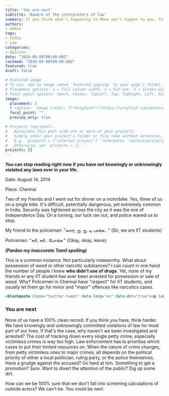 ```yaml
---
title: 'You are next'
subtitle: 'Beware of the interpreters of law'
summary: If you think what's happening to Rhea won't happen to you, think again.
authors:
- admin
tags:
- India
- Law
categories:
- Opinion
date: "2020-09-08T00:00:00Z"
lastmod: "2020-09-08T00:00:00Z"
featured: true
draft: false

# Featured image
# To use, add an image named `featured.jpg/png` to your page's folder.
# Placement options: 1 = Full column width, 2 = Out-set, 3 = Screen-width
# Focal point options: Smart, Center, TopLeft, Top, TopRight, Left, Right, BottomLeft, Bottom, BottomRight
image:
  placement: 3
  # caption: 'Image credit: [**Unsplash**](https://unsplash.com/photos/CpkOjOcXdUY)'
  focal_point: ""
  preview_only: true

# Projects (optional).
#   Associate this post with one or more of your projects.
#   Simply enter your project's folder or file name without extension.
#   E.g. `projects = ["internal-project"]` references `content/project/deep-learning/index.md`.
#   Otherwise, set `projects = []`.
projects: []
---
```


**You can stop reading right now if you have not knowingly or unknowingly violated any laws ever in your life.**



Date: August 14, 2014

Place: Chennai

Two of my friends and I went out for dinner on a motorbike. Yes, three of us on a single bike. It's difficult, potentially dangerous, yet extremely common in India. Security was tightened across the city as it was the eve of Independence Day. On a turning, our luck ran out, and police waved us to stop. 

My friend to the policeman: "ஸார், ஐ. ஐ. டி பசங்க.. " (Sir, we are IIT students)

Policeman: "சரி, சரி.. போங்க " (Okay, okay, leave)

_**(Pardon my inaccurate Tamil spelling)**_

This is a common instance. Not particularly noteworthy. What about possession of _weed_ or other narcotic substances? I can count in one hand the number of people I knew **who didn't use of drugs**. Yet, none of my friends or any IIT student has ever been arrested for possession or sale of _weed_. Why? Policemen in Chennai have "respect" for IIT students, and usually let them go for minor and "major" offences like narcotics cases. 

```html
<blockquote class="twitter-tweet" data-lang="en" data-dnt="true"><p lang="en" dir="ltr">If the finest law enforcement divisions in our country  spend their time arresting folks who like a little puff now and then,  99.9% every IIT-IIM cohort would not be sitting their bums in whatever  plush place it’s currently being sat.</p>— Swetha  Sridhar (@swethasridhar92) <a  href="https://twitter.com/swethasridhar92/status/1303316856099356672?ref_src=twsrc%5Etfw">September 8, 2020</a></blockquote> <script async src="https://platform.twitter.com/widgets.js"  charset="utf-8"></script> 
```

### You are next

None of us have a 100% clean record. If you think you have, think harder. We have knowingly and unknowingly committed violations of law for most part of our lives. If that's the case, why haven't we been investigated and arrested? The cost of tracking down every single petty crime, especially victimless crimes is way too high. Law enforcement has to prioritise which cases to put their limited resources on. When the nature of crime changes, from petty victimless ones to major crimes, all depends on the political priority of either a local politician, ruling party, or the police themselves. Have a grudge against the accused? Go hard at him. Something to get a promotion? Sure. Want to divert the attention of the public? Dig up some dirt. 

How can we be 100% sure that we don't fall into scheming calculations of outside actors? We can't be. You could be next. 

